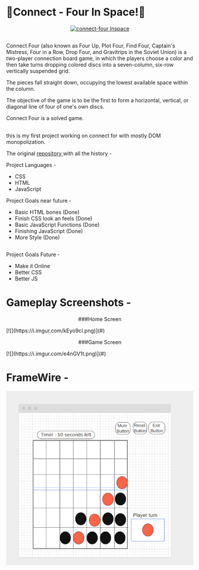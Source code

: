 # 🌌Connect - Four In Space!󠀠🌌

<p align="center">
  <a href="https://i.imgur.com/UtzC0VG.png">
    <img
      alt="connect-four Inspace"
      src="https://i.imgur.com/UtzC0VG.png"
      width="400"
    />
  </a>
</p>

##

Connect Four (also known as Four Up, Plot Four, Find Four, Captain's Mistress, Four in a Row, Drop Four, and Gravitrips in the Soviet Union) is a two-player connection board game, in which the players choose a color and then take turns dropping colored discs into a seven-column, six-row vertically suspended grid.

The pieces fall straight down, occupying the lowest available space within the column.

The objective of the game is to be the first to form a horizontal, vertical, or diagonal line of four of one's own discs.

Connect Four is a solved game.

##

this is my first project working on connect for with mostly DOM monopolization.

The original <a href="https://github.com/Ckrcok/MyProjects/tree/main/Connect%20Four">repository </a> with all the history -

Project Languages -

- CSS
- HTML
- JavaScript

Project Goals near future -

- Basic HTML bones (Done)
- Finish CSS look an feels (Done)
- Basic JavaScript Functions (Done)
- Finishing JavaScript (Done)
- More Style (Done)

##

Project Goals Future -

- Make it Online
- Better CSS
- Better JS

##

# Gameplay Screenshots -

<p align="center">
###Home Screen
</p>
[![](https://i.imgur.com/kEyo9cI.png)](#)

<p align="center">
###Game Screen
</p>
[![](https://i.imgur.com/e4nGV1t.png)](#)

# FrameWire -

[![](https://raw.githubusercontent.com/Ckrcok/MyProjects/main/Connect%20Four/FrameWire.PNG)](#)
